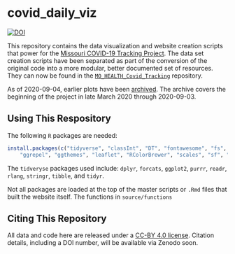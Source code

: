 # covid_daily_viz

[![DOI](https://zenodo.org/badge/249867864.svg)](https://zenodo.org/badge/latestdoi/249867864)

This repository contains the data visualization and website creation scripts that power for the [Missouri COVID-19 Tracking Project](http://slu-opengis.github.io/covid_daily_viz/). The data set creation scripts have been separated as part of the conversion of the original code into a more modular, better documented set of resources. They can now be found in the [`MO_HEALTH_Covid_Tracking`](https://github.com/slu-openGIS/MO_HEALTH_Covid_Tracking) repository.

As of 2020-09-04, earlier plots have been [archived](https://github.com/slu-openGIS/covid_daily_viz_archive). The archive covers the beginning of the project in late March 2020 through 2020-09-03.

## Using This Respository
The following `R` packages are needed:

```r
install.packages(c("tidyverse", "classInt", "DT", "fontawesome", "fs", "gghighlight", 
    "ggrepel", "ggthemes", "leaflet", "RColorBrewer", "scales", "sf", "zoo"))
```

The `tidveryse` packages used include: `dplyr`, `forcats`, `ggplot2`, `purrr`, `readr`, `rlang`, `stringr`, `tibble`, and `tidyr`.

Not all packages are loaded at the top of the master scripts or `.Rmd` files that built the website itself. The functions in `source/functions` 

## Citing This Repository
All data and code here are released under a [CC-BY 4.0 license](LICENSE). Citation details, including a DOI number, will be available via Zenodo soon.